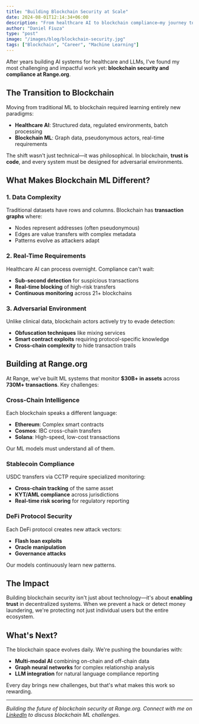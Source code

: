 ```yaml
---
title: "Building Blockchain Security at Scale"
date: 2024-08-01T12:14:34+06:00
description: "From healthcare AI to blockchain compliance—my journey to Range.org and the challenges of securing $30B+ in digital assets"
author: "Daniel Fiuza"
type: "post"
image: "/images/blog/blockchain-security.jpg"
tags: ["Blockchain", "Career", "Machine Learning"]
---
```


After years building AI systems for healthcare and LLMs, I've found my most challenging and impactful work yet: **blockchain security and compliance at Range.org**.

## The Transition to Blockchain

Moving from traditional ML to blockchain required learning entirely new paradigms:

- **Healthcare AI**: Structured data, regulated environments, batch processing
- **Blockchain ML**: Graph data, pseudonymous actors, real-time requirements

The shift wasn't just technical—it was philosophical. In blockchain, **trust is code**, and every system must be designed for adversarial environments.

## What Makes Blockchain ML Different?

### 1. Data Complexity
Traditional datasets have rows and columns. Blockchain has **transaction graphs** where:
- Nodes represent addresses (often pseudonymous)
- Edges are value transfers with complex metadata
- Patterns evolve as attackers adapt

### 2. Real-Time Requirements
Healthcare AI can process overnight. Compliance can't wait:
- **Sub-second detection** for suspicious transactions
- **Real-time blocking** of high-risk transfers
- **Continuous monitoring** across 21+ blockchains

### 3. Adversarial Environment
Unlike clinical data, blockchain actors actively try to evade detection:
- **Obfuscation techniques** like mixing services
- **Smart contract exploits** requiring protocol-specific knowledge
- **Cross-chain complexity** to hide transaction trails

## Building at Range.org

At Range, we've built ML systems that monitor **$30B+ in assets** across **730M+ transactions**. Key challenges:

### Cross-Chain Intelligence
Each blockchain speaks a different language:
- **Ethereum**: Complex smart contracts
- **Cosmos**: IBC cross-chain transfers  
- **Solana**: High-speed, low-cost transactions

Our ML models must understand all of them.

### Stablecoin Compliance
USDC transfers via CCTP require specialized monitoring:
- **Cross-chain tracking** of the same asset
- **KYT/AML compliance** across jurisdictions
- **Real-time risk scoring** for regulatory reporting

### DeFi Protocol Security
Each DeFi protocol creates new attack vectors:
- **Flash loan exploits**
- **Oracle manipulation**
- **Governance attacks**

Our models continuously learn new patterns.

## The Impact

Building blockchain security isn't just about technology—it's about **enabling trust** in decentralized systems. When we prevent a hack or detect money laundering, we're protecting not just individual users but the entire ecosystem.

## What's Next?

The blockchain space evolves daily. We're pushing the boundaries with:
- **Multi-modal AI** combining on-chain and off-chain data
- **Graph neural networks** for complex relationship analysis
- **LLM integration** for natural language compliance reporting

Every day brings new challenges, but that's what makes this work so rewarding.

---

*Building the future of blockchain security at Range.org. Connect with me on [LinkedIn](https://www.linkedin.com/in/daniel-fiuza-dosil/) to discuss blockchain ML challenges.*
